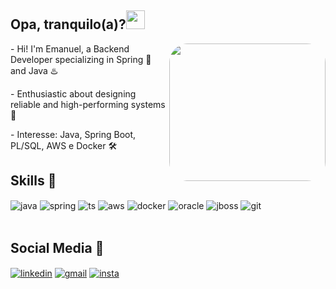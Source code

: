 ## Opa, tranquilo(a)?<img src="https://raw.githubusercontent.com/iampavangandhi/iampavangandhi/master/gifs/Hi.gif" width="30px"></h2>

<img align="right" width="250" height="220" style="border-radius:30px;" src="https://raw.githubusercontent.com/iampavangandhi/iampavangandhi/master/gifs/coder.gif" />


<div style="display: inline_block"  >  
<p> - Hi! I'm Emanuel, a Backend Developer specializing in Spring 🍃 and Java ♨️
<p> - Enthusiastic about designing reliable and high-performing systems 🚀</p>
<p> - Interesse: Java, Spring Boot, PL/SQL, AWS e Docker 🛠️</p>

</div> 

## Skills 🧠

<div style="display: inline_block">
  <img align="center" alt="java" src="https://img.shields.io/badge/Java-007396?style=for-the-badge&logo=java&logoColor=white" />
  <img align="center" alt="spring" src="https://img.shields.io/badge/Spring%20Boot-6DB33F?style=for-the-badge&logo=spring-boot&logoColor=white" />
  <img align="center" alt="ts" src="https://img.shields.io/badge/TypeScript-3178C6?style=for-the-badge&logo=typescript&logoColor=white" />  
  <img align="center" alt="aws" src="https://img.shields.io/badge/Amazon%20AWS-232F3E?style=for-the-badge&logo=amazon-aws&logoColor=white" />
  <img align="center" alt="docker" src="https://img.shields.io/badge/Docker-2496ED?style=for-the-badge&logo=docker&logoColor=white" />
  <img align="center" alt="oracle" src="https://img.shields.io/badge/Oracle-F80000?style=for-the-badge&logo=oracle&logoColor=white" />
  <img align="center" alt="jboss" src="https://img.shields.io/badge/JBoss-E21B23?style=for-the-badge&logo=redhat&logoColor=white" />
  <img align="center" alt="git" src="https://img.shields.io/badge/Git-F05032?style=for-the-badge&logo=git&logoColor=white" />
    
</div><br/>

<div   
 </div>
    
## Social Media 📲
    
<div style="display: inline_block">
  <a href="https://github.com/EmanuelGaleno" target="_blank"><img align="center" alt="linkedin" src="https://img.shields.io/badge/LinkedIn-0077B5?style=for-the-badge&logo=linkedin&logoColor=white" target="_blank"></a> 
  <a href = "mailto:emanuelnfs0@gmail.com"><img align="center" alt="gmail" src="https://img.shields.io/badge/Gmail-D14836?style=for-the-badge&logo=gmail&logoColor=white" target="_blank"></a>
  <a href = "https://www.instagram.com/emanuel_galeno/"><img align="center" alt="insta" src="https://img.shields.io/badge/Instagram-E4405F?style=for-the-badge&logo=instagram&logoColor=white" target="_blank"></a>
</div>
  
  ##
  




